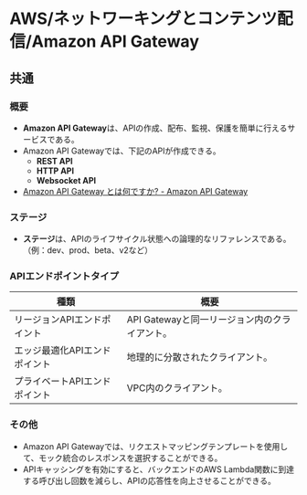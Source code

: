 # AWS/ネットワーキングとコンテンツ配信/Amazon API Gateway

## 共通

### 概要

- **Amazon API Gateway**は、APIの作成、配布、監視、保護を簡単に行えるサービスである。
- Amazon API Gatewayでは、下記のAPIが作成できる。
  - **REST API**
  - **HTTP API**
  - **Websocket API**
- [Amazon API Gateway とは何ですか? - Amazon API Gateway](https://docs.aws.amazon.com/ja_jp/apigateway/latest/developerguide/welcome.html)

### ステージ

- **ステージ**は、APIのライフサイクル状態への論理的なリファレンスである。（例：dev、prod、beta、v2など）

### APIエンドポイントタイプ

| 種類                          | 概要                                          |
| ----------------------------- | --------------------------------------------- |
| リージョンAPIエンドポイント   | API Gatewayと同一リージョン内のクライアント。 |
| エッジ最適化APIエンドポイント | 地理的に分散されたクライアント。              |
| プライベートAPIエンドポイント | VPC内のクライアント。                         |

### その他

- Amazon API Gatewayでは、リクエストマッピングテンプレートを使用して、モック統合のレスポンスを選択することができる。
- APIキャッシングを有効にすると、バックエンドのAWS Lambda関数に到達する呼び出し回数を減らし、APIの応答性を向上させることができる。
